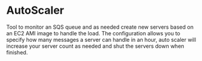 AutoScaler
==========

Tool to monitor an SQS queue and as needed create new servers based on an EC2 AMI image to handle the load. The configuration allows you to specify how many messages a server can handle in an hour, auto scaler will increase your server count as needed and shut the servers down when finished.
